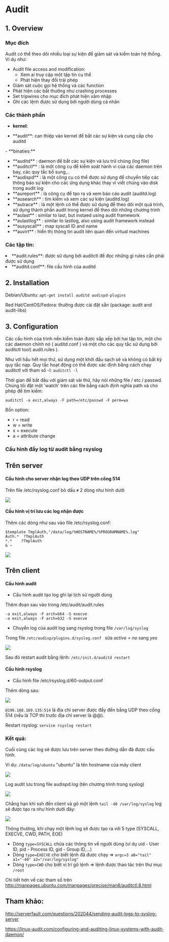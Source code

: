 # Audit 

## 1. Overview
### Mục đích 
Audit có thể theo dõi nhiều loại sự kiện để giám sát và kiểm toán hệ thống. Ví dụ như:
* Audit file access and modification: 
	<ul>
  	<li>Xem ai truy cập một tập tin cụ thể</li>
  	<li>Phát hiện thay đổi trái phép</li></ul>	
* Giám sát cuộc gọi hệ thống và các function
* Phát hiện các bất thường như  crashing processes
* Set tripwires cho mục đích phát hiện xâm nhập
* Ghi các lệnh được sử dụng bởi người dùng cá nhân

### Các thành phần
- **kernel:**
<ul>
<li>**audit**: can thiệp vào kernel để bắt các sự kiện và cung cấp cho auditd</li>
</ul>
- **binaties:**
<ul>
<li>**auditd** : daemon để bắt các sự kiện và lưu trữ chúng (log file)</li>
<li>**auditctl** : là một công cụ để kiểm soát hành vi của các daemon trên bay, các quy tắc bổ sung,..</li>
<li>**audispd** : là một công cụ có thể được sử dụng để chuyển tiếp các thông báo sự kiện cho các ứng dụng khác thay vì viết chúng vào disk trong audit log</li>
<li>**aureport** : là công cụ để tạo ra và xem báo cáo audit (auditd.log)</li>
<li>**ausearch** : tìm kiếm và xem các sự kiện (auditd.log)</li>
<li>**autrace** : là một lệnh có thể được sử dụng để theo dõi một quá trình, sử dụng thành phần audit trong kernel để theo dõi những chương trình</li>
<li>**aulast** : similar to last, but instaed using audit framework</li>
<li>**aulastlog** : similar to lastlog, also using audit framework instead</li>
<li>**ausyscall** : map syscall ID and name</li>
<li>**auvirt** : hiển thị thông tin audit liên quan đến  virtual machines</li>
</ul>

### Các tập tin: 

<li>**audit.rules**: được sử dụng bởi auditctl để đọc những gì rules cần phải được sử dụng</li>
<li>**auditd.conf**: file cấu hình của auditd</li>


## 2. Installation
Debian/Ubuntu: `apt-get install auditd audispd-plugins`

Red Hat/CentOS/Fedora: thường được cài đặt sẵn (package: audit and audit-libs)

## 3. Configuration

Các cấu hình của trình nền kiểm toán được sắp xếp bởi hai tập tin, một cho các daemon chính nó ( auditd.conf ) và một cho các quy tắc sử dụng bởi auditctl tool( audit.rules ).

Như với hầu hết mọi thứ, sử dụng một khởi đầu sạch sẽ và không có bất kỳ quy tắc nạp. Quy tắc hoạt động có thể được xác định bằng cách chạy auditctl với tham số -l: ` auditctl -l `

Thời gian để bắt đầu với giám sát vài thứ, hãy nói những file / etc / passwd. Chúng tôi đặt một 'watch' trên các file bằng cách định nghĩa path và cho phép để tìm kiếm:

`auditctl -a exit,always -F path=/etc/passwd -F perm=wa`

Bốn option:
* r = read
* w = write
* x = execute
* a = attribute change

### Cấu hình đẩy log từ audit bằng rsyslog
## Trên server
#### Cấu hình cho server nhận log theo UDP trên cổng 514

Trên file /etc/rsyslog.conf bỏ dấu `#` 2 dòng như hình dưới

<img src = "https://github.com/trangnth/Audit-Ubuntu-14.04/blob/master/img/rsyslog-conf-server-udp.png">

#### Cấu hình vị trí lưu các log nhận được
Thêm các dòng như sau vào file /etc/rsyslog.conf:

```
$template TmplAuth,"/data/log/%HOSTNAME%/%PROGRAMNAME%.log"
Auth.*  ?TmplAuth
*.*    ?TmplAuth
& ~
```
<img src = "https://github.com/trangnth/Audit-Ubuntu-14.04/blob/master/img/rsyslog-conf-server.png">

## Trên client
#### Cấu hình audit
* Cấu hình audit tạo log ghi lại lịch sử người dùng

Thêm đoạn sau vào trong /etc/audit/audit.rules
```
-a exit,always -F arch=b64 -S execve
-a exit,always -F arch=b32 -S execve
```

* Chuyển log của audit log sang rsyslog trong file `/var/log/syslog`

Trong file `/etc/audisp/plugins.d/syslog.conf ` sửa *active = no* sang *yes*

<img src = "https://github.com/trangnth/Audit-Ubuntu-14.04/blob/master/img/audit-conf.png">

Sau đó restart audit bằng lệnh: `/etc/init.d/auditd restart`

#### Cấu hình rsyslog
* Cấu hình file /etc/rsyslog.d/60-output.conf

Thêm dòng sau:

<img src = "https://github.com/trangnth/Audit-Ubuntu-14.04/blob/master/img/60-output.png">

`@196.168.169.135:514` là địa chỉ server được đẩy đến bằng UDP theo cổng 514 (nếu là TCP thì trước địa chỉ server là @@).

Restart rsyslog: `service rsyslog restart`

### Kết quả:

Cuối cùng các log sẽ được lưu trên server theo đường dẫn đã được cấu hình.

Ví dụ: `/data/log/ubuntu` "ubuntu" là tên hostname của máy client

<img src = "https://github.com/trangnth/Audit-Ubuntu-14.04/blob/master/img/server2.png">

Log audit lưu trong file audispd.log (tên chương trình trong syslog)

<img src = "https://raw.github.com/trangnth/Audit-Ubuntu-14.04/master/img/server3.png">

Chẳng hạn khi ssh đến client và gõ một lệnh `tail -40 /var/log/syslog` log sẽ được tạo ra như hình dưới đây:

<img src = "https://github.com/trangnth/Audit-Ubuntu-14.04/blob/master/img/LOG.png">

Thông thường, khi chạy một lệnh log sẽ được tạo ra với 5 type (SYSCALL, EXECVE, CWD, PATH, EOE)

- Dòng `type=SYSCALL` chứa các thông tin về người dùng (ví dụ uid - User ID, pid - Process ID,  gid - Group ID,...)
- Dòng `type=EXECVE` cho biết lệnh đã được chạy => `argc=3 a0="tail" a1="-40" a2="/var/log/syslog"`
- Dòng `type=CWD` cho biết vị trí gõ lệnh => lệnh được thao tác trên thư mục `/root`

Chi tiết hơn về các tham số trên http://manpages.ubuntu.com/manpages/precise/man8/auditctl.8.html

## Tham khảo:
http://serverfault.com/questions/202044/sending-audit-logs-to-syslog-server

https://linux-audit.com/configuring-and-auditing-linux-systems-with-audit-daemon/

